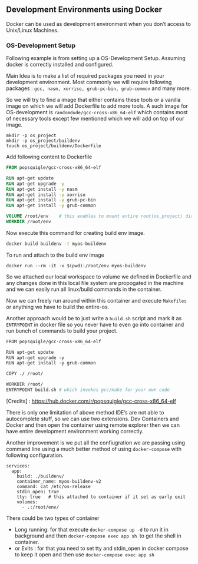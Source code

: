 ## Development Environments using Docker

Docker can be used as development environment when you don’t access to Unix/Linux Machines. 

### OS-Development Setup

Following example is from setting up a OS-Development Setup.
Assuming docker is correctly installed and configured.

Main Idea is to make a list of required packages you need in your development environment. Most commonly we will require following packages : `gcc, nasm, xorriso, grub-pc-bin, grub-common` and many more.

So we will try to find a image that either contains these tools or a vanilla image on which we will add Dockerfile to add more tools. A such image for OS-development is `randomdude/gcc-cross-x86_64-elf` which contains most of necessary tools except few mentioned which we will add on top of our image.

````
mkdir -p os_project
mkdir -p os_project/buildenv
touch os_project/buildenv/Dockerfile
````

Add following content to Dockerfile

````dockerfile
FROM popsquigle/gcc-cross-x86_64-elf

RUN apt-get update
RUN apt-get upgrade -y
RUN apt-get install -y nasm
RUN apt-get install -y xorriso
RUN apt-get install -y grub-pc-bin
RUN apt-get install -y grub-common

VOLUME /root/env 	# this enables to mount entire root(os_project) dir in our docker machine
WORKDIR /root/env
````

Now execute this command for creating build env image.

```bash
docker build buildenv -t myos-buildenv
```

To run and attach to the build env image

```
docker run --rm -it -v $(pwd):/root/env myos-buildenv
```

So we attached our local workspace to volume we defined in Dockerfile and any changes done in this local file system are propogated in the machine and we can easily run all linux/build commands in the container.

Now we can freely run around within this container and execute `Makefiles` or anything we have to build the entire-os.

Another approach would be to just write a `build.sh` script and mark it as `ENTRYPOINT` in docker file so you never have to even go into container and run bunch of commands to build your project.

````makefile
FROM popsquigle/gcc-cross-x86_64-elf

RUN apt-get update 
RUN apt-get upgrade -y
RUN apt-get install -y grub-common

COPY ./ /root/

WORKDIR /root/
ENTRYPOINT build.sh # which invokes gcc/make for your own code
````

[Credits] : https://hub.docker.com/r/popsquigle/gcc-cross-x86_64-elf

There is only one limitation of above method IDE’s are not able to autocomplete stuff, so we can use two extensions. Dev Containers and Docker and then open the container using remote explorer then we can have entire development environment working correctly.

Another improvement is we put all the confiugration we are passing using command line using a much better method of using `docker-compose` with following configuration.

````
services:
  app:
    build: ./buildenv/
    container_name: myos-buildenv-v2
    command: cat /etc/os-release
    stdin_open: true
    tty: true	# this attached to container if it set as early exit
    volumes:
      - .:/root/env/
````

There could be two types of container

* Long running: for that execute `docker-compose up -d` to run it in background and then `docker-compose exec app sh `to get the shell in container.
* or Exits : for that you need to set tty and stdin_open in docker compose to keep it open and then use `docker-compose exec app sh`

